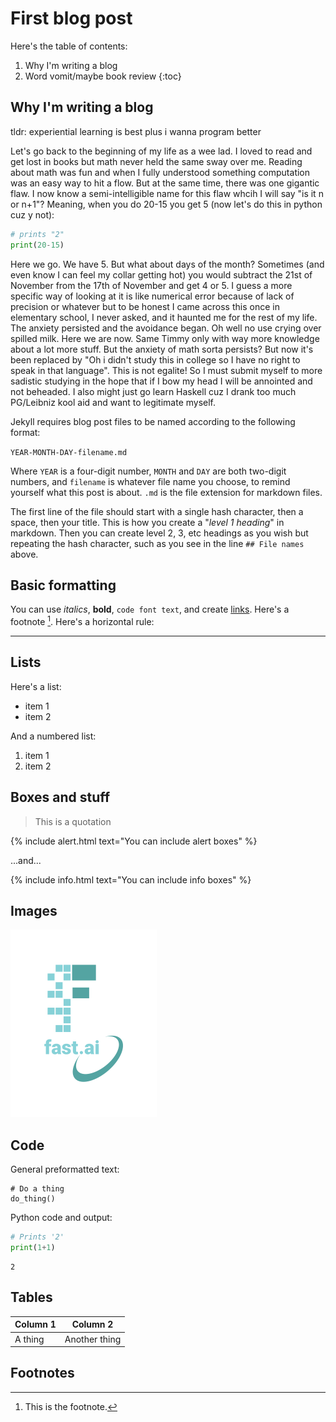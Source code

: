 # First blog post

Here's the table of contents:

1. Why I'm writing a blog
2. Word vomit/maybe book review
{:toc}

## Why I'm writing a blog

tldr: experiential learning is best plus i wanna program better

Let's go back to the beginning of my life as a wee lad. I loved to read and get lost in books but math never held the same sway over me. Reading about math was fun and when I fully understood something computation was an easy way to hit a flow. But at the same time, there was one gigantic flaw. I now know a semi-intelligible name for this flaw whcih I will say "is it n or n+1"? Meaning, when you do 20-15 you get 5 (now let's do this in python cuz y not): 

```python
# prints "2"
print(20-15)
```

Here we go. We have 5. But what about days of the month? Sometimes (and even know I can feel my collar getting hot) you would subtract the 21st of November from the 17th of November and get 4 or 5. I guess a more specific way of looking at it is like numerical error because of lack of precision or whatever but to be honest I came across this once in elementary school, I never asked, and it haunted me for the rest of my life. The anxiety persisted and the avoidance began. Oh well no use crying over spilled milk. Here we are now. Same Timmy only with way more knowledge about a lot more stuff. But the anxiety of math sorta persists? But now it's been replaced by "Oh i didn't study this in college so I have no right to speak in that language". This is not egalite! So I must submit myself to more sadistic studying in the hope that if I bow my head I will be annointed and not beheaded. I also might just go learn Haskell cuz I drank too much PG/Leibniz kool aid and want to legitimate myself.


Jekyll requires blog post files to be named according to the following format:

`YEAR-MONTH-DAY-filename.md`

Where `YEAR` is a four-digit number, `MONTH` and `DAY` are both two-digit numbers, and `filename` is whatever file name you choose, to remind yourself what this post is about. `.md` is the file extension for markdown files.

The first line of the file should start with a single hash character, then a space, then your title. This is how you create a "*level 1 heading*" in markdown. Then you can create level 2, 3, etc headings as you wish but repeating the hash character, such as you see in the line `## File names` above.

## Basic formatting

You can use *italics*, **bold**, `code font text`, and create [links](https://www.markdownguide.org/cheat-sheet/). Here's a footnote [^1]. Here's a horizontal rule:

---

## Lists

Here's a list:

- item 1
- item 2

And a numbered list:

1. item 1
1. item 2

## Boxes and stuff

> This is a quotation

{% include alert.html text="You can include alert boxes" %}

...and...

{% include info.html text="You can include info boxes" %}

## Images

![](/images/logo.png "fast.ai's logo")

## Code

General preformatted text:

    # Do a thing
    do_thing()

Python code and output:

```python
# Prints '2'
print(1+1)
```

    2

## Tables

| Column 1 | Column 2 |
|-|-|
| A thing | Another thing |

## Footnotes

[^1]: This is the footnote.
